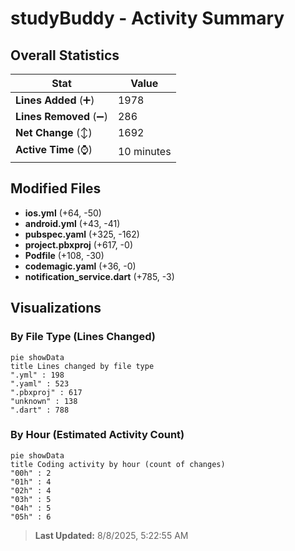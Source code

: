 # studyBuddy - Activity Summary 

## Overall Statistics

| Stat                   | Value                                                             |
| ---------------------- | ----------------------------------------------------------------- |
| **Lines Added** (➕)   | 1978                                          |
| **Lines Removed** (➖) | 286                                        |
| **Net Change** (↕)    | 1692                |
| **Active Time** (⌚)   | 10 minutes |


## Modified Files
- **ios.yml** (+64, -50)
- **android.yml** (+43, -41)
- **pubspec.yaml** (+325, -162)
- **project.pbxproj** (+617, -0)
- **Podfile** (+108, -30)
- **codemagic.yaml** (+36, -0)
- **notification_service.dart** (+785, -3)

## Visualizations

### By File Type (Lines Changed)

```mermaid
pie showData
title Lines changed by file type
".yml" : 198
".yaml" : 523
".pbxproj" : 617
"unknown" : 138
".dart" : 788
```

### By Hour (Estimated Activity Count)

```mermaid
pie showData
title Coding activity by hour (count of changes)
"00h" : 2
"01h" : 4
"02h" : 4
"03h" : 5
"04h" : 5
"05h" : 6
```


> **Last Updated:** 8/8/2025, 5:22:55 AM